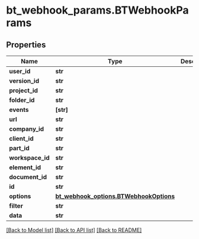 # bt_webhook_params.BTWebhookParams

## Properties
Name | Type | Description | Notes
------------ | ------------- | ------------- | -------------
**user_id** | **str** |  | [optional] 
**version_id** | **str** |  | [optional] 
**project_id** | **str** |  | [optional] 
**folder_id** | **str** |  | [optional] 
**events** | **[str]** |  | [optional] 
**url** | **str** |  | [optional] 
**company_id** | **str** |  | [optional] 
**client_id** | **str** |  | [optional] 
**part_id** | **str** |  | [optional] 
**workspace_id** | **str** |  | [optional] 
**element_id** | **str** |  | [optional] 
**document_id** | **str** |  | [optional] 
**id** | **str** |  | [optional] 
**options** | [**bt_webhook_options.BTWebhookOptions**](BTWebhookOptions.md) |  | [optional] 
**filter** | **str** |  | [optional] 
**data** | **str** |  | [optional] 

[[Back to Model list]](../README.md#documentation-for-models) [[Back to API list]](../README.md#documentation-for-api-endpoints) [[Back to README]](../README.md)


